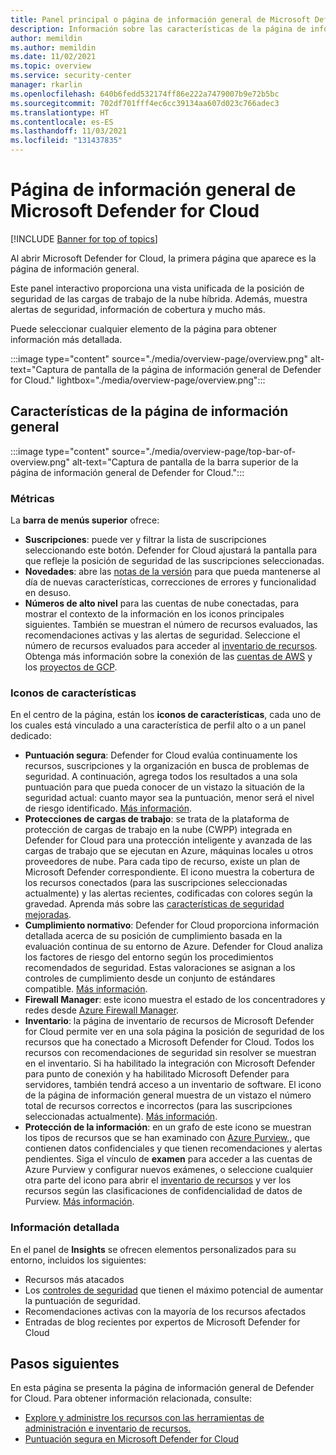 ```yaml
---
title: Panel principal o página de información general de Microsoft Defender for Cloud
description: Información sobre las características de la página de información general de Defender for Cloud
author: memildin
ms.author: memildin
ms.date: 11/02/2021
ms.topic: overview
ms.service: security-center
manager: rkarlin
ms.openlocfilehash: 640b6fedd532174ff86e222a7479007b9e72b5bc
ms.sourcegitcommit: 702df701fff4ec6cc39134aa607d023c766adec3
ms.translationtype: HT
ms.contentlocale: es-ES
ms.lasthandoff: 11/03/2021
ms.locfileid: "131437835"
---
```

# <a name="microsoft-defender-for-clouds-overview-page"></a>Página de información general de Microsoft Defender for Cloud

[!INCLUDE [Banner for top of topics](./includes/banner.md)]

Al abrir Microsoft Defender for Cloud, la primera página que aparece es la página de información general. 

Este panel interactivo proporciona una vista unificada de la posición de seguridad de las cargas de trabajo de la nube híbrida. Además, muestra alertas de seguridad, información de cobertura y mucho más.

Puede seleccionar cualquier elemento de la página para obtener información más detallada.

:::image type="content" source="./media/overview-page/overview.png" alt-text="Captura de pantalla de la página de información general de Defender for Cloud." lightbox="./media/overview-page/overview.png":::
## <a name="features-of-the-overview-page"></a>Características de la página de información general

:::image type="content" source="./media/overview-page/top-bar-of-overview.png" alt-text="Captura de pantalla de la barra superior de la página de información general de Defender for Cloud.":::

### <a name="metrics"></a>Métricas
La **barra de menús superior** ofrece:
- **Suscripciones**: puede ver y filtrar la lista de suscripciones seleccionando este botón. Defender for Cloud ajustará la pantalla para que refleje la posición de seguridad de las suscripciones seleccionadas.
- **Novedades**: abre las [notas de la versión](release-notes.md) para que pueda mantenerse al día de nuevas características, correcciones de errores y funcionalidad en desuso.
- **Números de alto nivel** para las cuentas de nube conectadas, para mostrar el contexto de la información en los iconos principales siguientes. También se muestran el número de recursos evaluados, las recomendaciones activas y las alertas de seguridad. Seleccione el número de recursos evaluados para acceder al [inventario de recursos](asset-inventory.md). Obtenga más información sobre la conexión de las [cuentas de AWS](quickstart-onboard-aws.md) y los [proyectos de GCP](quickstart-onboard-gcp.md).

### <a name="feature-tiles"></a>Iconos de características
En el centro de la página, están los **iconos de características**, cada uno de los cuales está vinculado a una característica de perfil alto o a un panel dedicado:
- **Puntuación segura**: Defender for Cloud evalúa continuamente los recursos, suscripciones y la organización en busca de problemas de seguridad. A continuación, agrega todos los resultados a una sola puntuación para que pueda conocer de un vistazo la situación de la seguridad actual: cuanto mayor sea la puntuación, menor será el nivel de riesgo identificado. [Más información](secure-score-security-controls.md).
- **Protecciones de cargas de trabajo**: se trata de la plataforma de protección de cargas de trabajo en la nube (CWPP) integrada en Defender for Cloud para una protección inteligente y avanzada de las cargas de trabajo que se ejecutan en Azure, máquinas locales u otros proveedores de nube. Para cada tipo de recurso, existe un plan de Microsoft Defender correspondiente. El icono muestra la cobertura de los recursos conectados (para las suscripciones seleccionadas actualmente) y las alertas recientes, codificadas con colores según la gravedad. Aprenda más sobre las [características de seguridad mejoradas](enhanced-security-features-overview.md).
- **Cumplimiento normativo**: Defender for Cloud proporciona información detallada acerca de su posición de cumplimiento basada en la evaluación continua de su entorno de Azure. Defender for Cloud analiza los factores de riesgo del entorno según los procedimientos recomendados de seguridad. Estas valoraciones se asignan a los controles de cumplimiento desde un conjunto de estándares compatible. [Más información](regulatory-compliance-dashboard.md).
- **Firewall Manager**: este icono muestra el estado de los concentradores y redes desde [Azure Firewall Manager](../firewall-manager/overview.md).
- **Inventario**: la página de inventario de recursos de Microsoft Defender for Cloud permite ver en una sola página la posición de seguridad de los recursos que ha conectado a Microsoft Defender for Cloud. Todos los recursos con recomendaciones de seguridad sin resolver se muestran en el inventario. Si ha habilitado la integración con Microsoft Defender para punto de conexión y ha habilitado Microsoft Defender para servidores, también tendrá acceso a un inventario de software. El icono de la página de información general muestra de un vistazo el número total de recursos correctos e incorrectos (para las suscripciones seleccionadas actualmente). [Más información](asset-inventory.md).
- **Protección de la información**: en un grafo de este icono se muestran los tipos de recursos que se han examinado con [Azure Purview,](../purview/overview.md), que contienen datos confidenciales y que tienen recomendaciones y alertas pendientes. Siga el vínculo de **examen** para acceder a las cuentas de Azure Purview y configurar nuevos exámenes, o seleccione cualquier otra parte del icono para abrir el [inventario de recursos](asset-inventory.md) y ver los recursos según las clasificaciones de confidencialidad de datos de Purview. [Más información](information-protection.md).

### <a name="insights"></a>Información detallada
En el panel de **Insights** se ofrecen elementos personalizados para su entorno, incluidos los siguientes:
- Recursos más atacados
- Los [controles de seguridad](secure-score-security-controls.md) que tienen el máximo potencial de aumentar la puntuación de seguridad.
- Recomendaciones activas con la mayoría de los recursos afectados
- Entradas de blog recientes por expertos de Microsoft Defender for Cloud

## <a name="next-steps"></a>Pasos siguientes

En esta página se presenta la página de información general de Defender for Cloud. Para obtener información relacionada, consulte:

- [Explore y administre los recursos con las herramientas de administración e inventario de recursos.](asset-inventory.md)
- [Puntuación segura en Microsoft Defender for Cloud](secure-score-security-controls.md)
